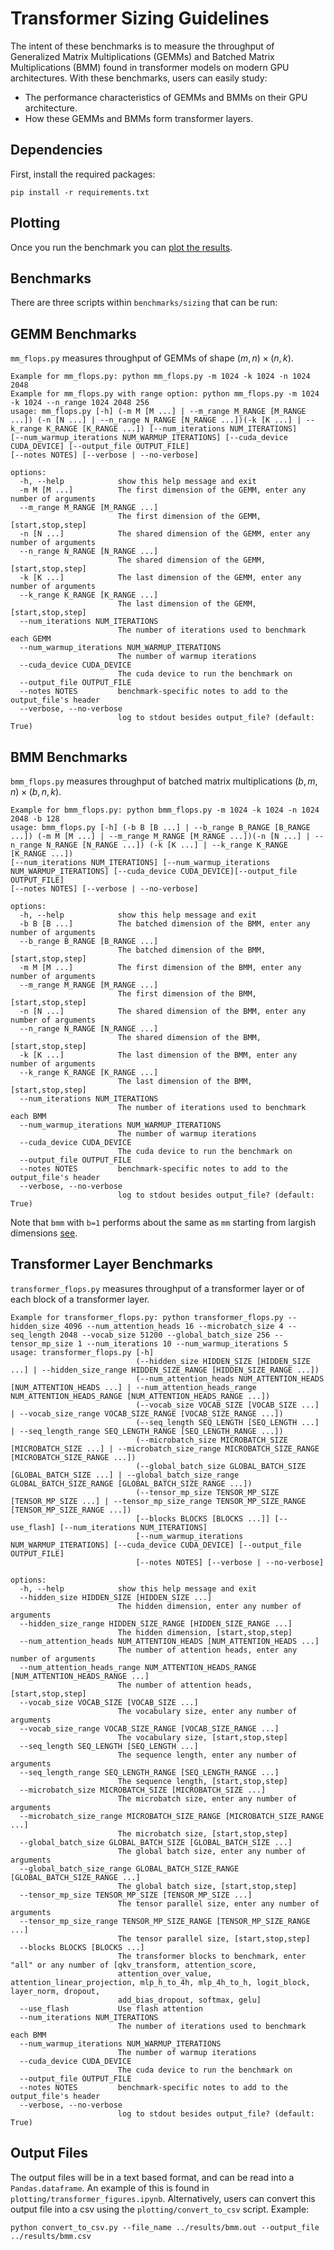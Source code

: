 # Transformer Sizing Guidelines

The intent of these benchmarks is to measure the throughput of Generalized Matrix Multiplications (GEMMs) and Batched Matrix Multiplications (BMM) found in transformer models on modern GPU architectures. With these benchmarks, users can easily study:
- The performance characteristics of GEMMs and BMMs on their GPU architecture.
- How these GEMMs and BMMs form transformer layers.

## Dependencies

First, install the required packages:
```
pip install -r requirements.txt
```

## Plotting

Once you run the benchmark you can [plot the results](plotting).

## Benchmarks

There are three scripts within `benchmarks/sizing` that can be run:

## GEMM Benchmarks
`mm_flops.py` measures throughput of GEMMs of shape $(m, n) \times (n, k)$.
```
Example for mm_flops.py: python mm_flops.py -m 1024 -k 1024 -n 1024 2048
Example for mm_flops.py with range option: python mm_flops.py -m 1024 -k 1024 --n_range 1024 2048 256
usage: mm_flops.py [-h] (-m M [M ...] | --m_range M_RANGE [M_RANGE ...]) (-n [N ...] | --n_range N_RANGE [N_RANGE ...])(-k [K ...] | --k_range K_RANGE [K_RANGE ...]) [--num_iterations NUM_ITERATIONS]
[--num_warmup_iterations NUM_WARMUP_ITERATIONS] [--cuda_device CUDA_DEVICE] [--output_file OUTPUT_FILE]
[--notes NOTES] [--verbose | --no-verbose]

options:
  -h, --help            show this help message and exit
  -m M [M ...]          The first dimension of the GEMM, enter any number of arguments
  --m_range M_RANGE [M_RANGE ...]
                        The first dimension of the GEMM, [start,stop,step]
  -n [N ...]            The shared dimension of the GEMM, enter any number of arguments
  --n_range N_RANGE [N_RANGE ...]
                        The shared dimension of the GEMM, [start,stop,step]
  -k [K ...]            The last dimension of the GEMM, enter any number of arguments
  --k_range K_RANGE [K_RANGE ...]
                        The last dimension of the GEMM, [start,stop,step]
  --num_iterations NUM_ITERATIONS
                        The number of iterations used to benchmark each GEMM
  --num_warmup_iterations NUM_WARMUP_ITERATIONS
                        The number of warmup iterations
  --cuda_device CUDA_DEVICE
                        The cuda device to run the benchmark on
  --output_file OUTPUT_FILE
  --notes NOTES         benchmark-specific notes to add to the output_file's header
  --verbose, --no-verbose
                        log to stdout besides output_file? (default: True)
```

## BMM Benchmarks
`bmm_flops.py` measures throughput of batched matrix multiplications $(b,m,n)\times (b,n,k)$.
```
Example for bmm_flops.py: python bmm_flops.py -m 1024 -k 1024 -n 1024 2048 -b 128
usage: bmm_flops.py [-h] (-b B [B ...] | --b_range B_RANGE [B_RANGE ...]) (-m M [M ...] | --m_range M_RANGE [M_RANGE ...])(-n [N ...] | --n_range N_RANGE [N_RANGE ...]) (-k [K ...] | --k_range K_RANGE [K_RANGE ...])
[--num_iterations NUM_ITERATIONS] [--num_warmup_iterations NUM_WARMUP_ITERATIONS] [--cuda_device CUDA_DEVICE][--output_file OUTPUT_FILE]
[--notes NOTES] [--verbose | --no-verbose]

options:
  -h, --help            show this help message and exit
  -b B [B ...]          The batched dimension of the BMM, enter any number of arguments
  --b_range B_RANGE [B_RANGE ...]
                        The batched dimension of the BMM, [start,stop,step]
  -m M [M ...]          The first dimension of the BMM, enter any number of arguments
  --m_range M_RANGE [M_RANGE ...]
                        The first dimension of the BMM, [start,stop,step]
  -n [N ...]            The shared dimension of the BMM, enter any number of arguments
  --n_range N_RANGE [N_RANGE ...]
                        The shared dimension of the BMM, [start,stop,step]
  -k [K ...]            The last dimension of the BMM, enter any number of arguments
  --k_range K_RANGE [K_RANGE ...]
                        The last dimension of the BMM, [start,stop,step]
  --num_iterations NUM_ITERATIONS
                        The number of iterations used to benchmark each BMM
  --num_warmup_iterations NUM_WARMUP_ITERATIONS
                        The number of warmup iterations
  --cuda_device CUDA_DEVICE
                        The cuda device to run the benchmark on
  --output_file OUTPUT_FILE
  --notes NOTES         benchmark-specific notes to add to the output_file's header
  --verbose, --no-verbose
                        log to stdout besides output_file? (default: True)
```

Note that `bmm` with `b=1` performs about the same as `mm` starting from largish dimensions [see](https://gist.github.com/malfet/6a17156d7f5663b8b12054a1beff3fe1).

## Transformer Layer Benchmarks
`transformer_flops.py` measures throughput of a transformer layer or of each block of a transformer layer.
```
Example for transformer_flops.py: python transformer_flops.py --hidden_size 4096 --num_attention_heads 16 --microbatch_size 4 --seq_length 2048 --vocab_size 51200 --global_batch_size 256 --tensor_mp_size 1 --num_iterations 10 --num_warmup_iterations 5
usage: transformer_flops.py [-h]
                            (--hidden_size HIDDEN_SIZE [HIDDEN_SIZE ...] | --hidden_size_range HIDDEN_SIZE_RANGE [HIDDEN_SIZE_RANGE ...])
                            (--num_attention_heads NUM_ATTENTION_HEADS [NUM_ATTENTION_HEADS ...] | --num_attention_heads_range NUM_ATTENTION_HEADS_RANGE [NUM_ATTENTION_HEADS_RANGE ...])
                            (--vocab_size VOCAB_SIZE [VOCAB_SIZE ...] | --vocab_size_range VOCAB_SIZE_RANGE [VOCAB_SIZE_RANGE ...])
                            (--seq_length SEQ_LENGTH [SEQ_LENGTH ...] | --seq_length_range SEQ_LENGTH_RANGE [SEQ_LENGTH_RANGE ...])
                            (--microbatch_size MICROBATCH_SIZE [MICROBATCH_SIZE ...] | --microbatch_size_range MICROBATCH_SIZE_RANGE [MICROBATCH_SIZE_RANGE ...])
                            (--global_batch_size GLOBAL_BATCH_SIZE [GLOBAL_BATCH_SIZE ...] | --global_batch_size_range GLOBAL_BATCH_SIZE_RANGE [GLOBAL_BATCH_SIZE_RANGE ...])
                            (--tensor_mp_size TENSOR_MP_SIZE [TENSOR_MP_SIZE ...] | --tensor_mp_size_range TENSOR_MP_SIZE_RANGE [TENSOR_MP_SIZE_RANGE ...])
                            [--blocks BLOCKS [BLOCKS ...]] [--use_flash] [--num_iterations NUM_ITERATIONS]
                            [--num_warmup_iterations NUM_WARMUP_ITERATIONS] [--cuda_device CUDA_DEVICE] [--output_file OUTPUT_FILE]
                            [--notes NOTES] [--verbose | --no-verbose]

options:
  -h, --help            show this help message and exit
  --hidden_size HIDDEN_SIZE [HIDDEN_SIZE ...]
                        The hidden dimension, enter any number of arguments
  --hidden_size_range HIDDEN_SIZE_RANGE [HIDDEN_SIZE_RANGE ...]
                        The hidden dimension, [start,stop,step]
  --num_attention_heads NUM_ATTENTION_HEADS [NUM_ATTENTION_HEADS ...]
                        The number of attention heads, enter any number of arguments
  --num_attention_heads_range NUM_ATTENTION_HEADS_RANGE [NUM_ATTENTION_HEADS_RANGE ...]
                        The number of attention heads, [start,stop,step]
  --vocab_size VOCAB_SIZE [VOCAB_SIZE ...]
                        The vocabulary size, enter any number of arguments
  --vocab_size_range VOCAB_SIZE_RANGE [VOCAB_SIZE_RANGE ...]
                        The vocabulary size, [start,stop,step]
  --seq_length SEQ_LENGTH [SEQ_LENGTH ...]
                        The sequence length, enter any number of arguments
  --seq_length_range SEQ_LENGTH_RANGE [SEQ_LENGTH_RANGE ...]
                        The sequence length, [start,stop,step]
  --microbatch_size MICROBATCH_SIZE [MICROBATCH_SIZE ...]
                        The microbatch size, enter any number of arguments
  --microbatch_size_range MICROBATCH_SIZE_RANGE [MICROBATCH_SIZE_RANGE ...]
                        The microbatch size, [start,stop,step]
  --global_batch_size GLOBAL_BATCH_SIZE [GLOBAL_BATCH_SIZE ...]
                        The global batch size, enter any number of arguments
  --global_batch_size_range GLOBAL_BATCH_SIZE_RANGE [GLOBAL_BATCH_SIZE_RANGE ...]
                        The global batch size, [start,stop,step]
  --tensor_mp_size TENSOR_MP_SIZE [TENSOR_MP_SIZE ...]
                        The tensor parallel size, enter any number of arguments
  --tensor_mp_size_range TENSOR_MP_SIZE_RANGE [TENSOR_MP_SIZE_RANGE ...]
                        The tensor parallel size, [start,stop,step]
  --blocks BLOCKS [BLOCKS ...]
                        The transformer blocks to benchmark, enter "all" or any number of [qkv_transform, attention_score,
                        attention_over_value, attention_linear_projection, mlp_h_to_4h, mlp_4h_to_h, logit_block, layer_norm, dropout,
                        add_bias_dropout, softmax, gelu]
  --use_flash           Use flash attention
  --num_iterations NUM_ITERATIONS
                        The number of iterations used to benchmark each BMM
  --num_warmup_iterations NUM_WARMUP_ITERATIONS
                        The number of warmup iterations
  --cuda_device CUDA_DEVICE
                        The cuda device to run the benchmark on
  --output_file OUTPUT_FILE
  --notes NOTES         benchmark-specific notes to add to the output_file's header
  --verbose, --no-verbose
                        log to stdout besides output_file? (default: True)
```

## Output Files
The output files will be in a text based format, and can be read into a `Pandas.dataframe`. An example of this is found in `plotting/transformer_figures.ipynb`. Alternatively, users can convert this output file into a csv using the `plotting/convert_to_csv` script.
Example:
```
python convert_to_csv.py --file_name ../results/bmm.out --output_file ../results/bmm.csv
```
